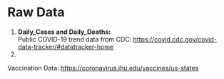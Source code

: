 # Raw Data

1. **Daily_Cases and Daily_Deaths:**  
  Public COVID-19 trend data from CDC: https://covid.cdc.gov/covid-data-tracker/#datatracker-home  
2. 
  Vaccination Data: https://coronavirus.jhu.edu/vaccines/us-states

